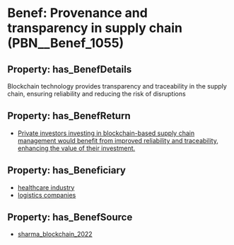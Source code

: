 # Benef: __Provenance and transparency in supply chain__ (PBN__Benef_1055)

## Property: has_BenefDetails

Blockchain technology provides transparency and traceability in the supply chain, ensuring reliability and reducing the risk of disruptions

## Property: has_BenefReturn

* [Private investors investing in blockchain-based supply chain management would benefit from improved reliability and traceability, enhancing the value of their investment.](../BenefReturn/PBN__BenefReturn_1176)

## Property: has_Beneficiary

* [healthcare industry](../Stakeholder/PBN__Stakeholder_423)
* [logistics companies](../Stakeholder/PBN__Stakeholder_424)

## Property: has_BenefSource

* [sharma_blockchain_2022](../Article/PBN__Article_219)

